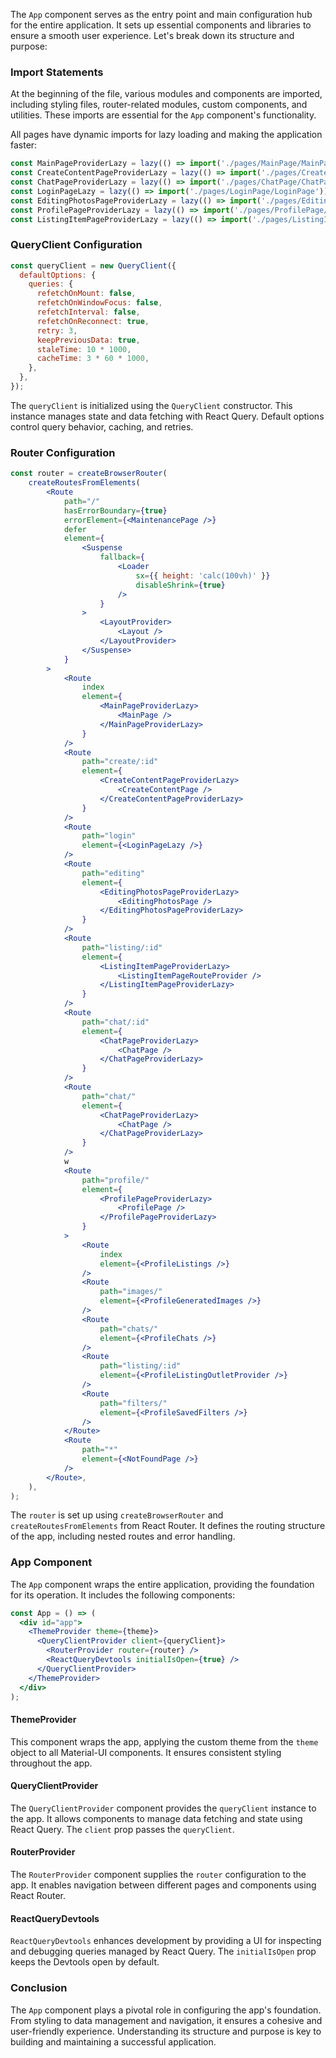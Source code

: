 The `App` component serves as the entry point and main configuration hub for the entire application. It sets up
essential components and libraries to ensure a smooth user experience. Let's break down its structure and purpose:

### Import Statements

At the beginning of the file, various modules and components are imported, including styling files, router-related
modules, custom components, and utilities. These imports are essential for the `App` component's functionality.

All pages have dynamic imports for lazy loading and making the application faster:

```jsx static
const MainPageProviderLazy = lazy(() => import('./pages/MainPage/MainPageProvider'));
const CreateContentPageProviderLazy = lazy(() => import('./pages/CreateContentPage/CreateContentPageProvider'));
const ChatPageProviderLazy = lazy(() => import('./pages/ChatPage/ChatPageProvider'));
const LoginPageLazy = lazy(() => import('./pages/LoginPage/LoginPage'));
const EditingPhotosPageProviderLazy = lazy(() => import('./pages/EditingPhotosPage/EditingPhotosPageProvider'));
const ProfilePageProviderLazy = lazy(() => import('./pages/ProfilePage/ProfilePageProvider'));
const ListingItemPageProviderLazy = lazy(() => import('./pages/ListingItemPage/ListingItemPageProvider'));
```

### QueryClient Configuration

```jsx static
const queryClient = new QueryClient({
  defaultOptions: {
    queries: {
      refetchOnMount: false,
      refetchOnWindowFocus: false,
      refetchInterval: false,
      refetchOnReconnect: true,
      retry: 3,
      keepPreviousData: true,
      staleTime: 10 * 1000,
      cacheTime: 3 * 60 * 1000,
    },
  },
});
```

The `queryClient` is initialized using the `QueryClient` constructor. This instance manages state and data fetching with
React Query. Default options control query behavior, caching, and retries.

### Router Configuration

```jsx static
const router = createBrowserRouter(
    createRoutesFromElements(
        <Route
            path="/"
            hasErrorBoundary={true}
            errorElement={<MaintenancePage />}
            defer
            element={
                <Suspense
                    fallback={
                        <Loader
                            sx={{ height: 'calc(100vh)' }}
                            disableShrink={true}
                        />
                    }
                >
                    <LayoutProvider>
                        <Layout />
                    </LayoutProvider>
                </Suspense>
            }
        >
            <Route
                index
                element={
                    <MainPageProviderLazy>
                        <MainPage />
                    </MainPageProviderLazy>
                }
            />
            <Route
                path="create/:id"
                element={
                    <CreateContentPageProviderLazy>
                        <CreateContentPage />
                    </CreateContentPageProviderLazy>
                }
            />
            <Route
                path="login"
                element={<LoginPageLazy />}
            />
            <Route
                path="editing"
                element={
                    <EditingPhotosPageProviderLazy>
                        <EditingPhotosPage />
                    </EditingPhotosPageProviderLazy>
                }
            />
            <Route
                path="listing/:id"
                element={
                    <ListingItemPageProviderLazy>
                        <ListingItemPageRouteProvider />
                    </ListingItemPageProviderLazy>
                }
            />
            <Route
                path="chat/:id"
                element={
                    <ChatPageProviderLazy>
                        <ChatPage />
                    </ChatPageProviderLazy>
                }
            />
            <Route
                path="chat/"
                element={
                    <ChatPageProviderLazy>
                        <ChatPage />
                    </ChatPageProviderLazy>
                }
            />
            w
            <Route
                path="profile/"
                element={
                    <ProfilePageProviderLazy>
                        <ProfilePage />
                    </ProfilePageProviderLazy>
                }
            >
                <Route
                    index
                    element={<ProfileListings />}
                />
                <Route
                    path="images/"
                    element={<ProfileGeneratedImages />}
                />
                <Route
                    path="chats/"
                    element={<ProfileChats />}
                />
                <Route
                    path="listing/:id"
                    element={<ProfileListingOutletProvider />}
                />
                <Route
                    path="filters/"
                    element={<ProfileSavedFilters />}
                />
            </Route>
            <Route
                path="*"
                element={<NotFoundPage />}
            />
        </Route>,
    ),
);
```

The `router` is set up using `createBrowserRouter` and `createRoutesFromElements` from React Router. It defines the
routing structure of the app, including nested routes and error handling.

### App Component

The `App` component wraps the entire application, providing the foundation for its operation. It includes the following
components:

```jsx static
const App = () => (
  <div id="app">
    <ThemeProvider theme={theme}>
      <QueryClientProvider client={queryClient}>
        <RouterProvider router={router} />
        <ReactQueryDevtools initialIsOpen={true} />
      </QueryClientProvider>
    </ThemeProvider>
  </div>
);
```

#### ThemeProvider

This component wraps the app, applying the custom theme from the `theme` object to all Material-UI components. It
ensures consistent styling throughout the app.

#### QueryClientProvider

The `QueryClientProvider` component provides the `queryClient` instance to the app. It allows components to manage data
fetching and state using React Query. The `client` prop passes the `queryClient`.

#### RouterProvider

The `RouterProvider` component supplies the `router` configuration to the app. It enables navigation between different
pages and components using React Router.

#### ReactQueryDevtools

`ReactQueryDevtools` enhances development by providing a UI for inspecting and debugging queries managed by React Query.
The `initialIsOpen` prop keeps the Devtools open by default.

### Conclusion

The `App` component plays a pivotal role in configuring the app's foundation. From styling to data management and
navigation, it ensures a cohesive and user-friendly experience. Understanding its structure and purpose is key to
building and maintaining a successful application.
